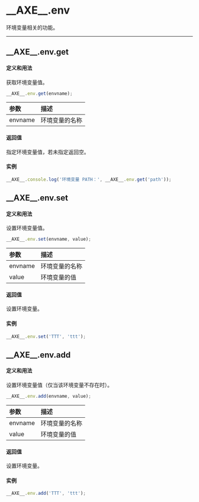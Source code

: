 # <span id = "axe_env">\_\_AXE\_\_.env</span>
环境变量相关的功能。

---

## <span id = "axe_env_get">\_\_AXE\_\_.env.get</span>
#### 定义和用法
获取环境变量值。

```javascript
__AXE__.env.get(envname);
```

| 参数      | 描述 |
| :---      | :--- |
| envname  | 环境变量的名称  |

#### 返回值
指定环境变量值，若未指定返回空。

#### 实例
```javascript
__AXE__.console.log('环境变量 PATH：', __AXE__.env.get('path'));
```

## <span id = "axe_env_set">\_\_AXE\_\_.env.set</span>
#### 定义和用法
设置环境变量值。

```javascript
__AXE__.env.set(envname, value);
```

| 参数      | 描述 |
| :---      | :--- |
| envname  | 环境变量的名称  |
| value  | 环境变量的值  |

#### 返回值
设置环境变量。

#### 实例
```javascript
__AXE__.env.set('TTT', 'ttt');
```

## <span id = "axe_env_add">\_\_AXE\_\_.env.add</span>
#### 定义和用法
设置环境变量值（仅当该环境变量不存在时）。

```javascript
__AXE__.env.add(envname, value);
```

| 参数      | 描述 |
| :---      | :--- |
| envname  | 环境变量的名称  |
| value  | 环境变量的值  |

#### 返回值
设置环境变量。

#### 实例
```javascript
__AXE__.env.add('TTT', 'ttt');
```

